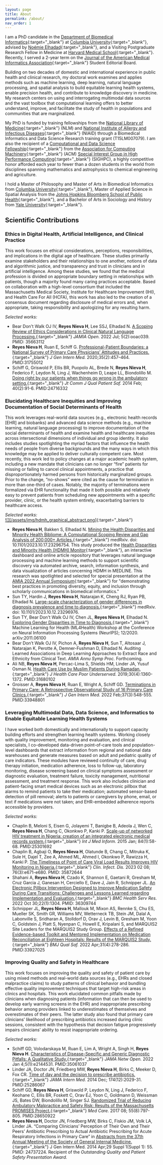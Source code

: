 ```yaml
---
layout: page
title: About
permalink: /about/
nav_order: 1
---
```

<script async src="https://badge.dimensions.ai/badge.js" charset="utf-8"></script>

I am a PhD candidate in the [Department of Biomedical Informatics](https://www.dbmi.columbia.edu/){:target="_blank"} at [Columbia University](https://www.columbia.edu/){:target="_blank"}, advised by [Noémie Elhadad](https://www.dbmi.columbia.edu/profil/noemie-elhadad/){:target="_blank"}, and a Visiting Postgraduate Research Fellow in Medicine at [Harvard Medical School](https://hms.harvard.edu/){:target="_blank"}. Recently, I served a 2-year term on the [Journal of the American Medical Informatics Association](https://academic.oup.com/jamia){:target="_blank"} Student Editorial Board. 

Building on two decades of domestic and international experience in public health and clinical research, my doctoral work examines and applies methods such as machine learning, deep learning, natural language processing, and spatial analysis to build equitable learning health systems, enable precision health, and contribute to knowledge discovery in medicine. My research centers on using and interrogating multimodal data sources and the vast toolbox that computational learning offers to better understand, improve, and facilitate the study of health in populations and communities that are marginalized.

My PhD is funded by training fellowships from the [National Library of Medicine](https://www.nlm.nih.gov/){:target="_blank"} (NLM) and [National Institute of Allergy and Infectious Diseases](https://www.niaid.nih.gov/){:target="_blank"} (NIAID) through a Biomedical Informatics and Data Science Research training grant (T15LM007079). I am also the recipient of a [Computational and Data Science Fellowship](https://www.sighpc.org/for-your-career/fellowships/2021-fellowship-winners){:target="_blank"} from the [Association for Computing Machinery](https://www.acm.org/){:target="_blank"} (ACM) [Special Interest Group in High Performance Computing](https://www.sighpc.org/home){:target="_blank"} (SIGHPC), a highly competitive honor afforded each year to fewer than a dozen students in the world from disciplines spanning mathematics and astrophysics to chemical engineering and agriculture. 

I hold a Master of Philosophy and Master of Arts in Biomedical Informatics from [Columbia University](https://www.columbia.edu/){:target="_blank"}, Master of Applied Science in Spatial Analysis from the [Johns Hopkins Bloomberg School of Public Health](https://publichealth.jhu.edu){:target="_blank"}, and a Bachelor of Arts in Sociology and History from [Yale University](https://www.yale.edu/){:target="_blank"}.

## Scientific Contributions

### Ethics in Digital Health, Artificial Intelligence, and Clinical Practice   
This work focuses on ethical considerations, perceptions, responsibilities, and implications in the digital age of healthcare. These studies primarily examine stakeholders and their relationships to one another, notions of data and algorithmic justice, and transparency and trust in clinicians and in artificial intelligence. Among these studies, we found that the medical profession is divided on appropriate boundary setting in relationships with patients, though a majority found many caring practices acceptable. Based on collaboration with a high-level consortium that included the Massachusetts Medical Society, Institute for Healthcare Improvement (IHI), and Health Care For All (HCFA), this work has also led to the creation of a consensus document regarding disclosure of medical errors and, when appropriate, taking responsibility and apologizing for any resulting harm. 

*Selected works:*  
- <span data-badge-popover="right" data-badge-type="donut" data-doi="10.1093/jamiaopen/ooac039" data-hide-no-mentions="true" class="altmetric-embed" style="float:right"></span> Bear Don't Walk OJ IV, **Reyes Nieva H**, Lee SSJ, Elhadad N. [A Scoping Review of Ethics Considerations in Clinical Natural Language Processing.](https://pubmed.ncbi.nlm.nih.gov/35663112/){:target="_blank"} *JAMIA Open.* 2022 Jul; 5(2):ooac039. PMID: 35663112<span class="__dimensions_badge_embed__" data-doi="10.1093/jamiaopen/ooac039" data-hide-zero-citations="true" data-style="large_rectangle"></span>
- <span data-badge-popover="right" data-badge-type="donut" data-doi="10.1007/s11606-019-05543-0" data-hide-no-mentions="true" class="altmetric-embed" style="float:right"></span> **Reyes Nieva H**, Ruan E, Schiff G. [Professional-Patient Boundaries: a National Survey of Primary Care Physicians’ Attitudes and Practices.](https://www.ncbi.nlm.nih.gov/pubmed/31755012){:target="_blank"} *J Gen Intern Med.* 2020;35(2):457–464. PMID:31755012<span class="__dimensions_badge_embed__" data-doi="10.1007/s11606-019-05543-0" data-hide-zero-citations="true" data-style="large_rectangle"></span>  
- <span data-badge-popover="right" data-badge-type="donut" data-doi="10.1016/s1553-7250(14)40011-4" data-hide-no-mentions="true" class="altmetric-embed" style="float:right"></span> Schiff G, Griswold P, Ellis BR, Puopolo AL, Brede N, **Reyes Nieva H**, Federico F, Leydon N, Ling J, Wachenheim D, Leape LL, Biondolillo M. [Doing right by our patients when things go wrong in the ambulatory setting.](https://www.ncbi.nlm.nih.gov/pubmed/24716332){:target="_blank"} *Jt Comm J Qual Patient Saf.* 2014 Feb; 40(2):91-6. PMID:24716332<span class="__dimensions_badge_embed__" data-doi="10.1016/s1553-7250(14)40011-4" data-hide-zero-citations="true" data-style="large_rectangle"></span>

### Elucidating Healthcare Inequities and Improving Documentation of Social Determinants of Health   
This work leverages real-world data sources (e.g., electronic health records \[EHR] and biobanks) and advanced data science methods (e.g., machine learning, natural language processing) to improve documentation of the social determinants of health and examine health and healthcare inequities across intersectional dimensions of individual and group identity. It also includes studies spotlighting the myriad factors that influence the health needs of people from diverse backgrounds and the many ways in which this knowledge may be applied to deliver culturally competent care. Most recently, this work led to policy changes at a major academic health system, including a new mandate that clinicians can no longer “fire” patients for missing or failing to cancel clinical appointments, a practice that disproportionately harmed persons from historically marginalized groups. Prior to the change, “no-shows” were cited as the cause for termination in more than one-third of cases. Notably, the majority of terminations were formalized via EHR functionality that made it both possible and relatively easy to prevent patients from scheduling new appointments with a specific provider, clinic, or the health system entirely, exacerbating barriers to healthcare access.

*Selected works:*  
[![][/assets/img/hdmh_graphical_abstract.png]](https://hdmhmonitor.dbmi.columbia.edu/){:target="_blank"} 
- <span data-badge-popover="right" data-badge-type="donut" data-doi="10.1101/2023.10.17.23296754" data-hide-no-mentions="true" class="altmetric-embed" style="float:right"></span>**Reyes Nieva H**, Bakken S, Elhadad N. [Mining the Health Disparities and Minority Health Bibliome: A Computational Scoping Review and Gap Analysis of 200,000+ Articles.](https://www.medrxiv.org/content/10.1101/2023.10.17.23296754){:target="_blank"} medRxiv. doi: 10.1101/2023.10.17.23296754.<span class="__dimensions_badge_embed__" data-doi="10.1101/2023.10.17.23296754" data-hide-zero-citations="true"  data-style="large_rectangle"></span> This study produced the [Health Disparities and Minority Health (HDMH) Monitor](https://hdmhmonitor.dbmi.columbia.edu/){:target="_blank"}, an interactive dashboard and online article repository that leverages natural language processing and machine learning methods to support scientific discovery via automated archive, search, information synthesis, and data visualization of articles concerning HDMH in MEDLINE. This research was spotlighted and selected for special presentation at the [AMIA 2022 Annual Symposium](https://amia.org/education-events/amia-2022-annual-symposium){:target="_blank"} for "demonstrating best practices in promoting diversity, equity, and inclusion through scholarly communications in biomedical informatics."
- <span data-badge-popover="right" data-badge-type="donut" data-doi="10.1101/2023.10.12.23296976" data-hide-no-mentions="true" class="altmetric-embed" style="float:right"></span>Sun TY, Hardin J, **Reyes Nieva H**, Natarajan K, Cheng RJ, Ryan PB, Elhadad N. [Large-scale characterization of gender differences in diagnosis prevalence and time to diagnosis.](https://www.medrxiv.org/content/10.1101/2023.10.12.23296976v2){:target="_blank"} medRxiv. doi: 10.1101/2023.10.12.23296976.<span class="__dimensions_badge_embed__" data-doi="10.1101/2023.10.12.23296976" data-hide-zero-citations="true"  data-style="large_rectangle"></span> 
- <span data-badge-popover="right" data-badge-type="donut" data-arxiv-id="2011.06100" data-hide-no-mentions="true" class="altmetric-embed" style="float:right"></span> Sun TY, Bear Don't Walk OJ IV, Chen JL, **Reyes Nieva H**, Elhadad N. [Exploring Gender Disparities in Time to Diagnosis.](https://arxiv.org/abs/2011.06100){:target="_blank"} Machine Learning for Health (ML4Health) Workshop at the Conference on Neural Information Processing Systems (NeurIPS); 12/2020. arXiv:2011.06100 <span data-badge-popover="right" data-badge-type="donut" data-arxiv-id="2011.06100" data-hide-no-mentions="true" class="altmetric-embed" style="float:right"></span> 
- Bear Don’t Walk OJ IV, Pichon A, **Reyes Nieva H**, Sun T, Altosaar J, Natarajan K, Perotte A, Demner-Fushman D, Elhadad N. Auditing Learned Associations in Deep Learning Approaches to Extract Race and Ethnicity from Clinical Text. *AMIA Annu Symp Proc.* Forthcoming.
- <span data-badge-popover="right" data-badge-type="donut" data-doi="10.1353/hpu.2019.0099" data-hide-no-mentions="true" class="altmetric-embed" style="float:right"></span> Ali NB, **Reyes Nieva H**, Percac-Lima S, Shields HM, Linder JA, Yusuf Osman N. [Health Care Use by Muslim Patients During Ramadan.](https://www.ncbi.nlm.nih.gov/pubmed/31680102){:target="_blank"} *J Health Care Poor Underserved.* 2019;30(4):1360-1372. PMID:31680102<span class="__dimensions_badge_embed__" data-doi="10.1353/hpu.2019.0099" data-hide-zero-citations="true" data-style="large_rectangle"></span>
- <span data-badge-popover="right" data-badge-type="donut" data-doi="10.1007/s11606-021-06793-7" data-hide-no-mentions="true" class="altmetric-embed" style="float:right"></span> Groisser A, **Reyes Nieva H**, Ruan E, Wright A, Schiff GD. [Terminations in Primary Care: A Retrospective Observational Study of 16 Primary Care Clinics.](https://pubmed.ncbi.nlm.nih.gov/33948801/){:target="_blank"} *J Gen Intern Med.* 2022 Feb;37(3):548-555. PMID:33948801<span class="__dimensions_badge_embed__" data-doi="10.1007/s11606-021-06793-7" data-hide-zero-citations="true" data-style="large_rectangle"></span> 

### Leveraging Multimodal Data, Data Science, and Informatics to Enable Equitable Learning Health Systems    
I have worked both domestically and internationally to support capacity building efforts and strengthen learning health systems. Working closely with quality improvement, monitoring and evaluation, and clinical specialists, I co-developed data-driven point-of-care tools and population-level dashboards that extract information from regional and national data warehouses and generate measures based on adult and pediatric quality of care indicators. These modules have reviewed continuity of care, drug therapy initiation, medication adherence, loss to follow-up, laboratory monitoring, disease screening based on clinical symptoms assessment or diagnostic evaluation, treatment failure, toxicity management, nutritional assessment, and treatment response. This work also includes clinician and patient-facing smart medical devices such as an electronic pillbox that alarms to remind patients to take their medication; automated sensor-based detection of pill removal; alerts to patients or caregivers by phone, email, or text if medications were not taken; and EHR-embedded adherence reports accessible by providers.

*Selected works:*  
- <span data-badge-popover="right" data-badge-type="donut" data-doi="10.1016/j.ijmedinf.2014.09.006" data-hide-no-mentions="true" class="altmetric-embed" style="float:right"></span> Chaplin B, Meloni S, Eisen G, Jolayemi T, Banigbe B, Adeola J, Wen C, **Reyes Nieva H**, Chang C, Okonkwo P, Kanki P. [Scale-up of networked HIV treatment in Nigeria: creation of an integrated electronic medical records system.](https://www.ncbi.nlm.nih.gov/pubmed/25301692){:target="_blank"} *Int J Med Inform.* 2015 Jan; 84(1):58-68. PMID:25301692<span class="__dimensions_badge_embed__" data-doi="10.1016/j.ijmedinf.2014.09.006" data-hide-zero-citations="true" data-style="large_rectangle"></span>
- <span data-badge-popover="right" data-badge-type="donut" data-doi="10.1093/cid/ciac609" data-hide-no-mentions="true" class="altmetric-embed" style="float:right"></span> Chaplin B, Agbaji O, **Reyes Nieva H**, Olatunde B, Chang C, Mitruka K, Sule H, Dajel T, Zee A, Ahmed ML, Ahmed I, Okonkwo P, Rawizza H, Kanki P. [The Timeliness of Point of Care Viral Load Results Improves HIV Monitoring in Nigeria.](https://pubmed.ncbi.nlm.nih.gov/35872644/){:target="_blank"} *Clin. Infect. Dis.* 2023 02 08; 76(3):e671-e680. PMID: 35872644<span class="__dimensions_badge_embed__" data-doi="10.1093/cid/ciac609" data-hide-zero-citations="true" data-style="large_rectangle"></span>
- <span data-badge-popover="right" data-badge-type="donut" data-doi="10.1186/s12913-022-08702-y" data-hide-no-mentions="true" class="altmetric-embed" style="float:right"></span> Shahani A, **Reyes Nieva H**, Czado K, Shannon E, Gaetani R, Gresham M, Cruz Garcia J, Ganesan H, Cerciello E, Dave J, Jain R, Schnipper JL. [An Electronic Pillbox Intervention Designed to Improve Medication Safety During Care Transitions: Challenges and Lessons Learned regarding Implementation and Evaluation.](https://pubmed.ncbi.nlm.nih.gov/36309744/){:target="_blank"} *BMC Health Serv Res.* 2022 Oct 30;22(1):1304. PMID: 36309744<span class="__dimensions_badge_embed__" data-doi="10.1186/s12913-022-08702-y" data-hide-zero-citations="true" data-style="large_rectangle"></span>
- <span data-badge-popover="right" data-badge-type="donut" data-doi="10.1136/bmjqs-2020-012709" data-hide-no-mentions="true" class="altmetric-embed" style="float:right"></span> Schnipper JL, **Reyes Nieva H**, Mallouk M, Mixon AS, Rennke S, Chu ES, Mueller SK, Smith GR, Williams MV, Wetterneck TB, Stein JM, Dalal A, Labonville S, Sridharan A,  Stolldorf D, Orav J, Levin B, Gresham M, Yoon C, Goldstein J, Platt S, Nyenpan C, Howell E, Kripalani S, and MARQUIS2 Site Leaders for the MARQUIS2 Study Group. [Effects of a Refined Evidence-based Toolkit and Mentored Implementation on Medication Reconciliation at Eighteen Hospitals: Results of the MARQUIS2 Study.](https://www.ncbi.nlm.nih.gov/pubmed/33927025){:target="_blank"} *BMJ Qual Saf.* 2022 Apr;31(4):278-286. PMID:33927025<span class="__dimensions_badge_embed__" data-hide-zero-citations="true" data-doi="10.1136/bmjqs-2020-012709" data-style="large_rectangle"></span>

### Improving Quality and Safety in Healthcare   
This work focuses on improving the quality and safety of patient care by using mixed methods and real-world data sources (e.g., EHRs and closed malpractice claims) to study patterns of clinical behavior and bundling effective quality improvement techniques that target high-risk areas in clinics and hospitals. This work elucidated common pitfalls made by clinicians when diagnosing patients (information that can then be used to develop early warning screens in the EHR) and inappropriate prescribing behavior among providers linked to underestimates of themselves and overestimates of their peers. The latter study also found that primary care clinicians’ likelihood of prescribing antibiotics increased during clinic sessions, consistent with the hypothesis that decision fatigue progressively impairs clinicians’ ability to resist inappropriate ordering.

*Selected works:*  
- <span data-badge-popover="right" data-badge-type="donut" data-doi="10.1001/jamanetworkopen.2021.44531" data-hide-no-mentions="true" class="altmetric-embed" style="float:right"></span> Schiff GD, Volodarskaya M, Ruan E, Lim A, Wright A, Singh H, **Reyes Nieva H**. [Characteristics of Disease-Specific and Generic Diagnostic Pitfalls: A Qualitative Study.](https://pubmed.ncbi.nlm.nih.gov/35061037/){:target="_blank"} *JAMA Netw Open.* 2022 Jan 4;5(1):e2144531. PMID:35061037<span class="__dimensions_badge_embed__" data-doi="10.1001/jamanetworkopen.2021.44531" data-hide-zero-citations="true" data-style="large_rectangle"></span>
- <span data-badge-popover="right" data-badge-type="donut" data-doi="10.1001/jamainternmed.2014.5225" data-hide-no-mentions="true" class="altmetric-embed" style="float:right"></span> Linder JA, Doctor JN, Friedberg MW, **Reyes Nieva H**, Birks C, Meeker D, Fox CR. [Time of day and the decision to prescribe antibiotics.](https://www.ncbi.nlm.nih.gov/pubmed/25286067){:target="_blank"} *JAMA Intern Med.* 2014 Dec; 174(12):2029-31. PMID:25286067<span class="__dimensions_badge_embed__" data-doi="10.1001/jamainternmed.2014.5225" data-hide-zero-citations="true" data-style="large_rectangle"></span>
- <span data-badge-popover="right" data-badge-type="donut" data-doi="10.1097/MLR.0000000000000759" data-hide-no-mentions="true" class="altmetric-embed" style="float:right"></span>Schiff GD, **Reyes Nieva H**, Griswold P, Leydon N, Ling J, Federico F, Keohane C, Ellis BR, Foskett C, Orav EJ, Yoon C, Goldmann D, Weissman JS, Bates DW, Biondolillo M, Singer SJ. [Randomized Trial of Reducing Ambulatory Malpractice and Safety Risk: Results of the Massachusetts PROMISES Project.](https://www.ncbi.nlm.nih.gov/pubmed/28650922){:target="_blank"} *Med Care.* 2017 08; 55(8):797-805. PMID:28650922<span class="__dimensions_badge_embed__" data-doi="10.1097/MLR.0000000000000759" data-hide-zero-citations="true" data-style="large_rectangle"></span>  
- <span data-badge-popover="right" data-badge-type="donut" data-doi="10.1007/s11606-014-2834-9" data-hide-no-mentions="true" class="altmetric-embed" style="float:right"></span>**Reyes Nieva H**, Doctor JN, Friedberg MW, Birks C, Fiskio JM, Volk LA, Linder JA. “Comparing Clinicians’ Perception of Their Own and Their Peers’ Antibiotic Prescribing to Actual Antibiotic Prescribing for Acute Respiratory Infections in Primary Care” in [Abstracts from the 37th Annual Meeting of the Society of General Internal Medicine.](https://www.ncbi.nlm.nih.gov/pubmed/24737224){:target="_blank"} J Gen Intern Med. 2014 Apr;29 Suppl 1(Suppl 1): 55. PMID: 24737224. Recipient of the *Outstanding Quality and Patient Safety Presentation Award.*<span class="__dimensions_badge_embed__" data-doi="10.1007/s11606-014-2834-9" data-hide-zero-citations="true" data-style="large_rectangle"></span> 
